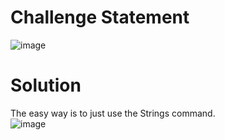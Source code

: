 # Challenge Statement
![image](https://github.com/user-attachments/assets/db702d76-d364-4e08-8e04-1706684af3a7)

# Solution
The easy way is to just use the Strings command.  
![image](https://github.com/user-attachments/assets/eb1a1ddb-4978-4f61-ba0d-d7b46945f556)

